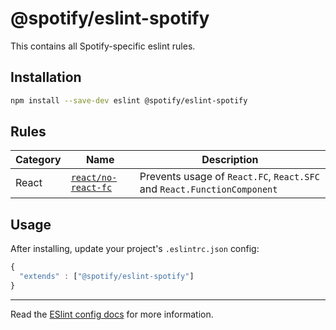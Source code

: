 # @spotify/eslint-spotify

This contains all Spotify-specific eslint rules.

## Installation

```sh
npm install --save-dev eslint @spotify/eslint-spotify
```

## Rules

| Category | Name                  | Description                                                             |
| -------- | --------------------- | ----------------------------------------------------------------------- |
| React    | [`react/no-react-fc`] | Prevents usage of `React.FC`, `React.SFC` and `React.FunctionComponent` |

[`react/no-react-fc`]: https://github.com/spotify/web-scripts/blob/master/packages/eslint-spotify/src/rules/react/no-react-fc.md

## Usage

After installing, update your project's `.eslintrc.json` config:

```js
{
  "extends" : ["@spotify/eslint-spotify"]
}
```

---

Read the [ESlint config docs](http://eslint.org/docs/user-guide/configuring#extending-configuration-files)
for more information.
